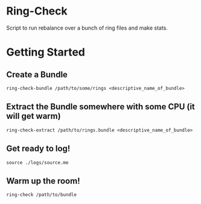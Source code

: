 # Ring-Check

Script to run rebalance over a bunch of ring files and make stats.

# Getting Started

## Create a Bundle

`ring-check-bundle /path/to/some/rings <descriptive_name_of_bundle>`

## Extract the Bundle somewhere with some CPU (it will get warm)

`ring-check-extract /path/to/rings.bundle <descriptive_name_of_bundle>`

## Get ready to log!

`source ./logs/source.me`

## Warm up the room!

`ring-check /path/to/bundle`
